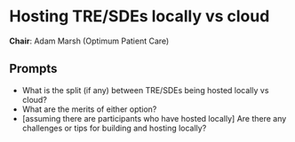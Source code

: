# Hosting TRE/SDEs locally vs cloud
**Chair**: Adam Marsh (Optimum Patient Care)

## Prompts
- What is the split (if any) between TRE/SDEs being hosted locally vs cloud?
- What are the merits of either option?
- [assuming there are participants who have hosted locally] Are there any challenges or tips for building and hosting locally?